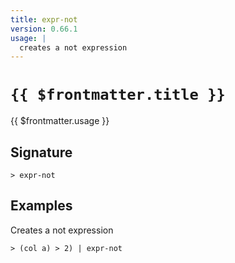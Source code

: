 ```yaml
---
title: expr-not
version: 0.66.1
usage: |
  creates a not expression
---
```


# <code>{{ $frontmatter.title }}</code>

<div style='white-space: pre-wrap;'>{{ $frontmatter.usage }}</div>

## Signature

```> expr-not ```

## Examples

Creates a not expression
```shell
> (col a) > 2) | expr-not
```
